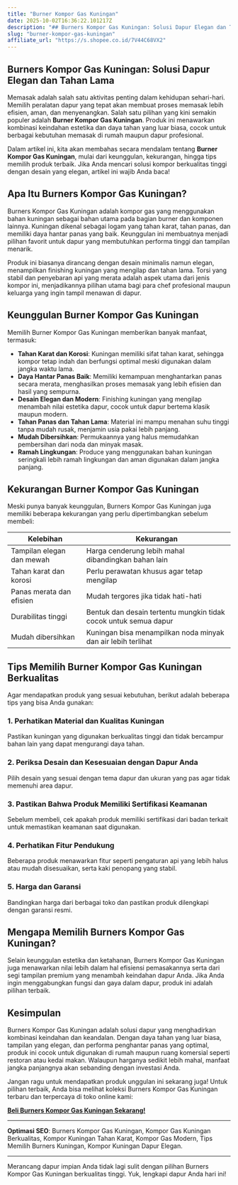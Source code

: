 ```yaml
---
title: "Burner Kompor Gas Kuningan"
date: 2025-10-02T16:36:22.101217Z
description: "## Burners Kompor Gas Kuningan: Solusi Dapur Elegan dan Tahan Lama..."
slug: "burner-kompor-gas-kuningan"
affiliate_url: "https://s.shopee.co.id/7V44C68VX2"
---
```

## Burners Kompor Gas Kuningan: Solusi Dapur Elegan dan Tahan Lama

Memasak adalah salah satu aktivitas penting dalam kehidupan sehari-hari. Memilih peralatan dapur yang tepat akan membuat proses memasak lebih efisien, aman, dan menyenangkan. Salah satu pilihan yang kini semakin populer adalah **Burner Kompor Gas Kuningan**. Produk ini menawarkan kombinasi keindahan estetika dan daya tahan yang luar biasa, cocok untuk berbagai kebutuhan memasak di rumah maupun dapur profesional.

Dalam artikel ini, kita akan membahas secara mendalam tentang **Burner Kompor Gas Kuningan**, mulai dari keunggulan, kekurangan, hingga tips memilih produk terbaik. Jika Anda mencari solusi kompor berkualitas tinggi dengan desain yang elegan, artikel ini wajib Anda baca!

## Apa Itu Burners Kompor Gas Kuningan?

Burners Kompor Gas Kuningan adalah kompor gas yang menggunakan bahan kuningan sebagai bahan utama pada bagian burner dan komponen lainnya. Kuningan dikenal sebagai logam yang tahan karat, tahan panas, dan memiliki daya hantar panas yang baik. Keunggulan ini membuatnya menjadi pilihan favorit untuk dapur yang membutuhkan performa tinggi dan tampilan menarik.

Produk ini biasanya dirancang dengan desain minimalis namun elegan, menampilkan finishing kuningan yang mengilap dan tahan lama. Torsi yang stabil dan penyebaran api yang merata adalah aspek utama dari jenis kompor ini, menjadikannya pilihan utama bagi para chef profesional maupun keluarga yang ingin tampil menawan di dapur.

## Keunggulan Burner Kompor Gas Kuningan

Memilih Burner Kompor Gas Kuningan memberikan banyak manfaat, termasuk:

- **Tahan Karat dan Korosi**: Kuningan memiliki sifat tahan karat, sehingga kompor tetap indah dan berfungsi optimal meski digunakan dalam jangka waktu lama.
- **Daya Hantar Panas Baik**: Memiliki kemampuan menghantarkan panas secara merata, menghasilkan proses memasak yang lebih efisien dan hasil yang sempurna.
- **Desain Elegan dan Modern**: Finishing kuningan yang mengilap menambah nilai estetika dapur, cocok untuk dapur bertema klasik maupun modern.
- **Tahan Panas dan Tahan Lama**: Material ini mampu menahan suhu tinggi tanpa mudah rusak, menjamin usia pakai lebih panjang.
- **Mudah Dibersihkan**: Permukaannya yang halus memudahkan pembersihan dari noda dan minyak masak.
- **Ramah Lingkungan**: Produce yang menggunakan bahan kuningan seringkali lebih ramah lingkungan dan aman digunakan dalam jangka panjang.

## Kekurangan Burner Kompor Gas Kuningan

Meski punya banyak keunggulan, Burners Kompor Gas Kuningan juga memiliki beberapa kekurangan yang perlu dipertimbangkan sebelum membeli:

| Kelebihan                         | Kekurangan                                   |
|-----------------------------------|----------------------------------------------|
| Tampilan elegan dan mewah        | Harga cenderung lebih mahal dibandingkan bahan lain |
| Tahan karat dan korosi          | Perlu perawatan khusus agar tetap mengilap |
| Panas merata dan efisien        | Mudah tergores jika tidak hati-hati       |
| Durabilitas tinggi             | Bentuk dan desain tertentu mungkin tidak cocok untuk semua dapur |
| Mudah dibersihkan               | Kuningan bisa menampilkan noda minyak dan air lebih terlihat |

## Tips Memilih Burner Kompor Gas Kuningan Berkualitas

Agar mendapatkan produk yang sesuai kebutuhan, berikut adalah beberapa tips yang bisa Anda gunakan:

### 1. Perhatikan Material dan Kualitas Kuningan
Pastikan kuningan yang digunakan berkualitas tinggi dan tidak bercampur bahan lain yang dapat mengurangi daya tahan.

### 2. Periksa Desain dan Kesesuaian dengan Dapur Anda
Pilih desain yang sesuai dengan tema dapur dan ukuran yang pas agar tidak memenuhi area dapur.

### 3. Pastikan Bahwa Produk Memiliki Sertifikasi Keamanan
Sebelum membeli, cek apakah produk memiliki sertifikasi dari badan terkait untuk memastikan keamanan saat digunakan.

### 4. Perhatikan Fitur Pendukung
Beberapa produk menawarkan fitur seperti pengaturan api yang lebih halus atau mudah disesuaikan, serta kaki penopang yang stabil.

### 5. Harga dan Garansi
Bandingkan harga dari berbagai toko dan pastikan produk dilengkapi dengan garansi resmi.

## Mengapa Memilih Burners Kompor Gas Kuningan?

Selain keunggulan estetika dan ketahanan, Burners Kompor Gas Kuningan juga menawarkan nilai lebih dalam hal efisiensi pemasakannya serta dari segi tampilan premium yang menambah keindahan dapur Anda. Jika Anda ingin menggabungkan fungsi dan gaya dalam dapur, produk ini adalah pilihan terbaik.

## Kesimpulan

Burners Kompor Gas Kuningan adalah solusi dapur yang menghadirkan kombinasi keindahan dan keandalan. Dengan daya tahan yang luar biasa, tampilan yang elegan, dan performa penghantar panas yang optimal, produk ini cocok untuk digunakan di rumah maupun ruang komersial seperti restoran atau kedai makan. Walaupun harganya sedikit lebih mahal, manfaat jangka panjangnya akan sebanding dengan investasi Anda.

Jangan ragu untuk mendapatkan produk unggulan ini sekarang juga! Untuk pilihan terbaik, Anda bisa melihat koleksi Burners Kompor Gas Kuningan terbaru dan terpercaya di toko online kami:

**[Beli Burners Kompor Gas Kuningan Sekarang!](https://s.shopee.co.id/7V44C68VX2)**

---

**Optimasi SEO**: Burners Kompor Gas Kuningan, Kompor Gas Kuningan Berkualitas, Kompor Kuningan Tahan Karat, Kompor Gas Modern, Tips Memilih Burners Kuningan, Kompor Kuningan Dapur Elegan.

---

Merancang dapur impian Anda tidak lagi sulit dengan pilihan Burners Kompor Gas Kuningan berkualitas tinggi. Yuk, lengkapi dapur Anda hari ini!